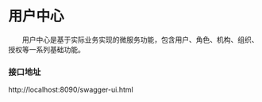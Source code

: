 # 用户中心
　　用户中心是基于实际业务实现的微服务功能，包含用户、角色、机构、组织、授权等一系列基础功能。

### 接口地址

http://localhost:8090/swagger-ui.html